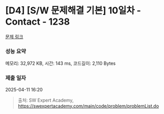 # [D4] [S/W 문제해결 기본] 10일차 - Contact - 1238 

[문제 링크](https://swexpertacademy.com/main/code/problem/problemDetail.do?contestProbId=AV15B1cKAKwCFAYD) 

### 성능 요약

메모리: 32,972 KB, 시간: 143 ms, 코드길이: 2,110 Bytes

### 제출 일자

2025-04-11 16:20



> 출처: SW Expert Academy, https://swexpertacademy.com/main/code/problem/problemList.do